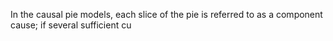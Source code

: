 In the causal pie models, each slice of the pie is referred to as a component cause; if several sufficient cu